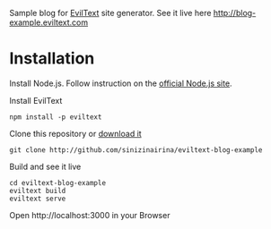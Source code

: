 Sample blog for [EvilText](http://eviltext.com) site generator. See it live
here http://blog-example.eviltext.com

# Installation

Install Node.js. Follow instruction on the [official Node.js site](http://nodejs.org).

Install EvilText

    npm install -p eviltext

Clone this repository or
[download it](https://github.com/sinizinairina/eviltext-blog-example/archive/master.zip)

    git clone http://github.com/sinizinairina/eviltext-blog-example

Build and see it live

    cd eviltext-blog-example
    eviltext build
    eviltext serve

Open http://localhost:3000 in your Browser